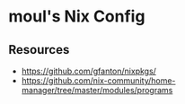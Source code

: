 # moul's Nix Config

## Resources

* https://github.com/gfanton/nixpkgs/
* https://github.com/nix-community/home-manager/tree/master/modules/programs
